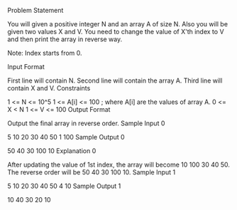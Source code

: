 Problem Statement

You will given a positive integer N and an array A of size N. Also you will be given two values X and V. You need to change the value of X'th index to V and then print the array in reverse way.

Note: Index starts from 0.

Input Format

First line will contain N.
Second line will contain the array A.
Third line will contain X and V.
Constraints

1 <= N <= 10^5
1 <= A[i] <= 100 ; where A[i] are the values of array A.
0 <= X < N
1 <= V <= 100
Output Format

Output the final array in reverse order.
Sample Input 0

5
10 20 30 40 50
1 100
Sample Output 0

50 40 30 100 10 
Explanation 0

After updating the value of 1st index, the array will become 10 100 30 40 50.
The reverse order will be 50 40 30 100 10.
Sample Input 1

5
10 20 30 40 50
4 10
Sample Output 1

10 40 30 20 10 
